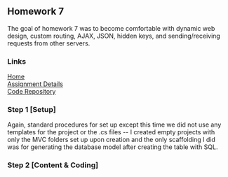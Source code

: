 ## Homework 7
The goal of homework 7 was to become comfortable with dynamic web design, custom routing, AJAX, JSON, hidden keys, and sending/receiving requests from other servers.

### Links
[Home](https://siphry.github.io)  
[Assignment Details](http://www.wou.edu/~morses/classes/cs46x/assignments/HW7_1819.html)  
[Code Repository](https://github.com/siphry/siphry.github.io/tree/master/HW7)

### Step 1 [Setup]
Again, standard procedures for set up except this time we did not use any templates for the project or the .cs files -- I created empty projects with only the MVC folders set up upon creation and the only scaffolding I did was for generating the database model after creating the table with SQL.

### Step 2 [Content & Coding]
